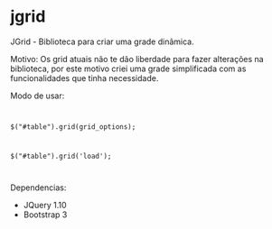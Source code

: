 jgrid
=====

JGrid - Biblioteca para criar uma grade dinâmica.

Motivo: Os grid atuais não te dão liberdade para fazer alterações na biblioteca, por este motivo criei uma grade simplificada com as funcionalidades que tinha necessidade.

Modo de usar:
<code>

 $("#table").grid(grid_options);		
 
 $("#table").grid('load');
 
</code>


Dependencias:
* JQuery 1.10
* Bootstrap 3
